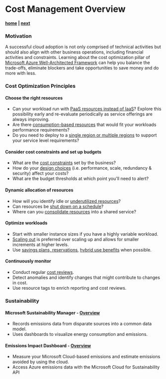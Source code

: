 # Cost Management Overview

#### [home](./readme.md)  | [next](./understand-forecast.md)


### Motivation
A successful cloud adoption is not only comprised of technical activities but should also align with other business operations, including financial activities and constraints. Learning about the cost optimization pillar of [Microsoft Azure Well-Architected Framework](https://learn.microsoft.com/en-us/azure/architecture/framework/cost/) can help you balance the trade-offs, eliminate blockers and take opportunities to save money and do more with less.

### Cost Optimization Principles

#### Choose the right resources
- Can your workload run with [PaaS resources instead of IaaS](https://learn.microsoft.com/en-us/azure/architecture/guide/technology-choices/compute-decision-tree)? Explore this possibility early and re-evaluate periodically as service offerings are always improving.
- Are there [consumption-based resources](https://learn.microsoft.com/en-us/azure/architecture/framework/cost/design-price) that would fit your workloads performance requirements? 
- Do you need to deploy to a [single region or multiple regions](https://learn.microsoft.com/en-us/azure/architecture/framework/cost/design-regions) to support your service level requirements?

#### Consider cost constraints and set up budgets
- What are the [cost constraints](https://learn.microsoft.com/en-us/azure/architecture/framework/cost/design-model#cost-constraints) set by the business?
- How do your [design choices](https://learn.microsoft.com/en-us/azure/architecture/framework/cost/tradeoffs) (i.e. performance, scale, redundancy & security) affect your costs?
- What are the budget thresholds at which point you'll need to alert? 

#### Dynamic allocation of resources
- How will you identify idle or [underutilized resources](https://learn.microsoft.com/en-us/azure/advisor/advisor-cost-recommendations)?
- Can resources be [shut down on a schedule](https://learn.microsoft.com/en-us/azure/azure-functions/start-stop-vms/overview)?
- Where can you [consolidate resources](https://learn.microsoft.com/en-us/azure/architecture/patterns/compute-resource-consolidation) into a shared service?

#### Optimize workloads
- Start with smaller instance sizes if you have a highly variable workload.
- [Scaling out](https://learn.microsoft.com/en-us/azure/architecture/guide/design-principles/scale-out) is preferred over scaling up and allows for smaller increments at higher levels.
- Use [savings plans, reservations](https://learn.microsoft.com/en-us/azure/cost-management-billing/savings-plan/decide-between-savings-plan-reservation), [hybrid use benefits](https://azure.microsoft.com/en-us/pricing/hybrid-benefit/) when possible.

#### Continuously monitor
- Conduct regular [cost reviews](https://learn.microsoft.com/en-us/azure/architecture/framework/cost/monitor-reviews).
- Detect anomalies and identify changes that might contribute to changes in cost.
- Use resource tags to enrich reporting and cost reviews.

### Sustainability


#### Microsoft Sustainability Manager - [Overview](https://learn.microsoft.com/en-us/industry/sustainability/sustainability-manager-overview)
- Records emissions data from disparate sources into a common data model.
- Uses dashboards to visualize energy consumption and emissions. 

#### Emissions Impact Dashboard - [Overview](https://learn.microsoft.com/en-us/power-bi/connect-data/service-connect-to-emissions-impact-dashboard)
- Measure your Microsoft Cloud-based emissions and estimate emissions avoided by using the cloud.
- Access Azure emissions data with the Microsoft Cloud for Sustainability API